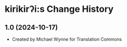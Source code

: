 kirikirʔi:s Change History
====================

1.0 (2024-10-17)
----------------
* Created by Michael Wynne for Translation Commons
